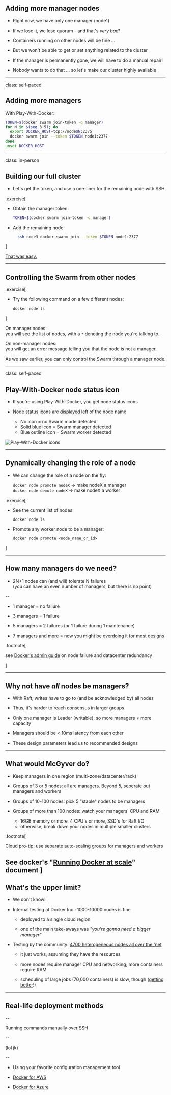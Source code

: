 ## Adding more manager nodes

- Right now, we have only one manager (node1)

- If we lose it, we lose quorum - and that's *very bad!*

- Containers running on other nodes will be fine ...

- But we won't be able to get or set anything related to the cluster

- If the manager is permanently gone, we will have to do a manual repair!

- Nobody wants to do that ... so let's make our cluster highly available

---

class: self-paced

## Adding more managers

With Play-With-Docker:

```bash
TOKEN=$(docker swarm join-token -q manager)
for N in $(seq 3 5); do
  export DOCKER_HOST=tcp://node$N:2375
  docker swarm join --token $TOKEN node1:2377
done
unset DOCKER_HOST
```

---

class: in-person

## Building our full cluster

- Let's get the token, and use a one-liner for the remaining node with SSH

.exercise[

- Obtain the manager token:
  ```bash
  TOKEN=$(docker swarm join-token -q manager)
  ```

- Add the remaining node:
  ```bash
    ssh node3 docker swarm join --token $TOKEN node1:2377
  ```

]

[That was easy.](https://www.youtube.com/watch?v=3YmMNpbFjp0)

---

## Controlling the Swarm from other nodes

.exercise[

- Try the following command on a few different nodes:
  ```bash
  docker node ls
  ```

]

On manager nodes:
<br/>you will see the list of nodes, with a `*` denoting
the node you're talking to.

On non-manager nodes:
<br/>you will get an error message telling you that
the node is not a manager.

As we saw earlier, you can only control the Swarm through a manager node.

---

class: self-paced

## Play-With-Docker node status icon

- If you're using Play-With-Docker, you get node status icons

- Node status icons are displayed left of the node name

  - No icon = no Swarm mode detected
  - Solid blue icon = Swarm manager detected
  - Blue outline icon = Swarm worker detected

![Play-With-Docker icons](images/pwd-icons.png)

---

## Dynamically changing the role of a node

- We can change the role of a node on the fly:

  `docker node promote nodeX` → make nodeX a manager
  <br/>
  `docker node demote nodeX` → make nodeX a worker

.exercise[

- See the current list of nodes:
  ```
  docker node ls
  ```

- Promote any worker node to be a manager:
  ```
  docker node promote <node_name_or_id>
  ```

]

---

## How many managers do we need?

- 2N+1 nodes can (and will) tolerate N failures
  <br/>(you can have an even number of managers, but there is no point)

--

- 1 manager = no failure

- 3 managers = 1 failure

- 5 managers = 2 failures (or 1 failure during 1 maintenance)

- 7 managers and more = now you might be overdoing it for most designs

.footnote[

 see [Docker's admin guide](https://docs.docker.com/engine/swarm/admin_guide/#add-manager-nodes-for-fault-tolerance) 
 on node failure and datacenter redundancy

]

---

## Why not have *all* nodes be managers?

- With Raft, writes have to go to (and be acknowledged by) all nodes

- Thus, it's harder to reach consensus in larger groups

- Only one manager is Leader (writable), so more managers ≠ more capacity

- Managers should be &#60; 10ms latency from each other

- These design parameters lead us to recommended designs

---

## What would McGyver do?

- Keep managers in one region (multi-zone/datacenter/rack)

- Groups of 3 or 5 nodes: all are managers. Beyond 5, seperate out managers and workers

- Groups of 10-100 nodes: pick 5 "stable" nodes to be managers

- Groups of more than 100 nodes: watch your managers' CPU and RAM

  - 16GB memory or more, 4 CPU's or more, SSD's for Raft I/O
  - otherwise, break down your nodes in multiple smaller clusters

.footnote[

  Cloud pro-tip: use separate auto-scaling groups for managers and workers

  See docker's "[Running Docker at scale](http://success.docker.com/article/running-docker-ee-at-scale)" document
]
---

## What's the upper limit?

- We don't know!

- Internal testing at Docker Inc.: 1000-10000 nodes is fine

  - deployed to a single cloud region

  - one of the main take-aways was *"you're gonna need a bigger manager"*

- Testing by the community: [4700 heterogeneous nodes all over the 'net](https://sematext.com/blog/2016/11/14/docker-swarm-lessons-from-swarm3k/)

  - it just works, assuming they have the resources

  - more nodes require manager CPU and networking; more containers require RAM

  - scheduling of large jobs (70,000 containers) is slow, though ([getting better](https://github.com/moby/moby/pull/37372)!)

---

## Real-life deployment methods

--

Running commands manually over SSH

--

  (lol jk)

--

- Using your favorite configuration management tool

- [Docker for AWS](https://docs.docker.com/docker-for-aws/#quickstart)

- [Docker for Azure](https://docs.docker.com/docker-for-azure/)
